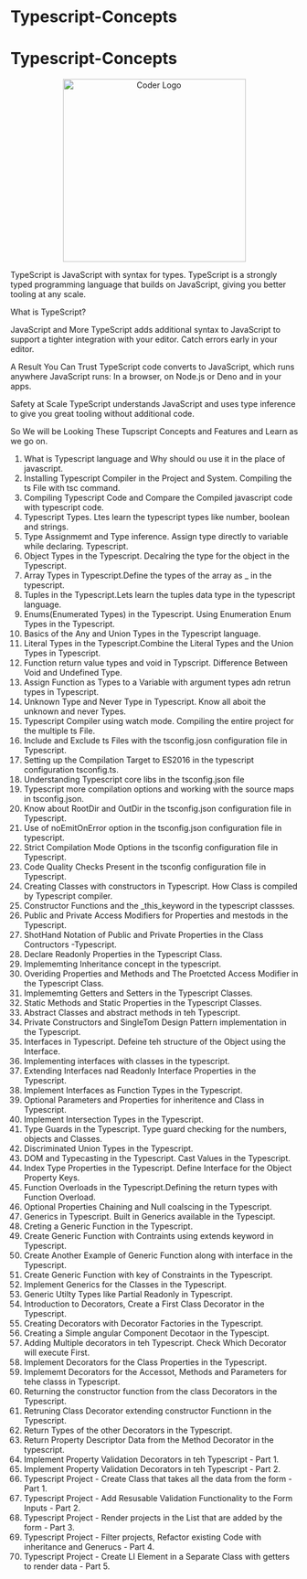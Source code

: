 # Typescript-Concepts


# Typescript-Concepts

<p align="center">
<a  target="blank"><img src="https://upload.wikimedia.org/wikipedia/commons/thumb/4/4c/Typescript_logo_2020.svg/1200px-Typescript_logo_2020.svg.png" width="320" alt="Coder Logo" /></a>
</p>


TypeScript is JavaScript with syntax for types.
TypeScript is a strongly typed programming language that builds on JavaScript, giving you better tooling at any scale.

What is TypeScript? 

JavaScript and More
TypeScript adds additional syntax to JavaScript to support a tighter integration with your editor. Catch errors early in your editor.

A Result You Can Trust
TypeScript code converts to JavaScript, which runs anywhere JavaScript runs: In a browser, on Node.js or Deno and in your apps.

Safety at Scale
TypeScript understands JavaScript and uses type inference to give you great tooling without additional code.


So We will be Looking These Tupscript Concepts and Features and Learn as we go on.
1. What is Typescript language and Why should ou use it in the place of javascript.
2. Installing Typescript Compiler in the Project and System. Compiling the ts File with tsc command.
3. Compiling Typescript Code and Compare the Compiled javascript code with typescript code.
4. Typescript Types. Ltes learn the typescript types like number, boolean and strings.
5. Type Assignmemt and Type inference. Assign type directly to variable while declaring. Typescript.
6. Object Types in the Typescript. Decalring the type for the object in the Typescript.
7. Array Types in Typescript.Define the types of the array as _ in the typescript.
8. Tuples in the Typescript.Lets learn the tuples data type in the typescript language.
9. Enums(Enumerated Types) in the Typescript. Using Enumeration Enum Types in the Typescript.
10. Basics of the Any and Union Types in the Typescript language.
11. Literal Types in the Typescript.Combine the Literal Types and the Union Types in Typescript.
12. Function return value types and void in Typscript. Difference Between Void and Undefined Type.
13. Assign Function as Types to a Variable with argument types adn retrun types in Typescript.
14. Unknown Type and Never Type in Typescript. Know all aboit the unknown and never Types.
15. Typescript Compiler using watch mode. Compiling the entire project for the multiple ts File.
16. Include and Exclude ts Files with the tsconfig.josn configuration file in Typescript.
17.  Setting up the Compilation Target to ES2016 in the typescript configuration tsconfig.ts.
18. Understanding Typescript core libs in the tsconfig.json file
19. Typescript more compilation options and working with the source maps in tsconfig.json.
20. Know about RootDir and OutDir in the tsconfig.json configuration file in Typescript.
21. Use of noEmitOnError option in the tsconfig.json configuration file in typescript.
22. Strict Compilation Mode Options in the tsconfig configuration file in Typescript.
23. Code Quality Checks Present in the tsconfig configuration file in Typescript.
24. Creating Classes with constructors in Typescript. How Class is compiled by Typescript compiler.
25. Constructor Functions and the  _this_keyword in the typescript classses.
26. Public and Private Access Modifiers for Properties and mestods in the Typescript.
27. ShotHand Notation of Public and Private Properties in the Class Contructors -Typescript.
28. Declare Readonly Properties in the Typescript Class.
29. Implememting Inheritance concept in the typescript.
30. Overiding Properties and Methods and The Proetcted Access Modifier in the Typescript Class.
31. Implememting Getters and Setters in the Typescript Classes.
32. Static Methods and Static Properties in the Typescript Classes.
33. Abstract Classes and abstract methods in teh Typescript.
34. Private Constructors and SingleTom Design Pattern implementation in the Typescript.
35. Interfaces in Typescript. Defeine teh structure of the Object using the Interface.
36. Implementing interfaces with classes in the typescript.
37. Extending Interfaces nad Readonly Interface Properties in the Typescript.
38. Implement Interfaces as Function Types in the Typescript.
39. Optional Parameters and Properties for inheritence and Class in Typescript.
40. Implement Intersection Types in the Typescript.
41. Type Guards in the Typescript. Type guard checking for the numbers, objects and Classes.
42. Discriminated Union Types in the Typescript.
43. DOM and Typecasting in the Typescript. Cast Values in the Typescript.
44. Index Type Properties in the Typescript. Define Interface for the Object Property Keys.
45. Function Overloads in the Typescript.Defining the return types with Function Overload.
46. Optional Properties Chaining and Null coalscing in the Typescript.
47. Generics in Typescript. Built in Generics available in the Typescipt.
48. Creting a Generic Function in the Typescript.
49. Create Generic Function with Contraints using extends keyword in Typescript.
50. Create Another Example of Generic Function along with interface in the Typescript.
51. Create Generic Function with key of Constraints in the Typescript.
52. Implement Generics for the Classes in the Typescript.
53. Generic Utilty Types like Partial Readonly in Typescript.
54. Introduction to Decorators, Create a First Class Decorator in the Typescript.
55. Creating Decorators with Decorator  Factories in the Typescript.
56. Creating a Simple angular Component Decotaor in the Typescipt.
57. Adding Multiple decorators in teh Typescript. Check Which Decorator will execute First.
58. Implement Decorators for the Class Properties in the Typescript.
59. Implememt Decorators for the Accessot, Methods and Parameters for tehe classs in Typescript.
60. Returning the constructor function from the class Decorators in the Typescript.
61. Retruning Class Decorator extending constructor Functionn in the Typescript.
62. Return Types of the other Decorators in the Typescript.
63. Return Property Descriptor Data from the Method Decorator in the typescript.
64. Implement Property Validation Decorators in teh Typescript - Part 1.
65. Implement Property Validation Decorators in teh Typescript - Part 2.
66. Typescript Project - Create Class that takes all the data from the form - Part 1.
67. Typescript Project - Add Resusable Validation Functionality to the Form Inputs - Part 2.
68. Typescript Project - Render projects in the List that are added by the form - Part 3.
69. Typescript Project - Filter projects, Refactor existing Code with inheritance and Generucs - Part 4.
70. Typescript Project - Create LI Element in a Separate Class with getters to render data - Part 5.






